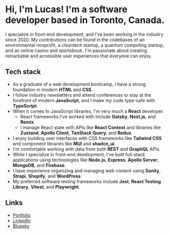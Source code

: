 # Hi, I'm Lucas! I'm a software developer based in Toronto, Canada.

I specialize in front-end development, and I've been working in the industry since 2020. My contributions can be found in the codebases of an environmental nonprofit, a cleantech startup, a quantum computing startup, and an online casino and sportsbook. I'm passionate about creating remarkable and accessible user experiences that everyone can enjoy.

## Tech stack

- As a graduate of a web development bootcamp, I have a strong foundation in modern __HTML__ and __CSS__.
- I follow industry newsletters and attend conferences to stay at the forefront of modern __JavaScript__, and I make my code type-safe with __TypeScript__.
- When it comes to JavaScript libraries, I'm very much a __React__ developer.
  - React frameworks I've worked with include __Gatsby__, __Next.js__, and __Remix__.
  - I manage React state with APIs like __React Context__ and libraries like __Zustand__, __Apollo Client__, __TanStack Query__, and __Redux__.
- I enjoy building user interfaces with CSS frameworks like __Tailwind CSS__ and component libraries like __MUI__ and __shadcn_ui__.
- I'm comfortable working with data from both __REST__ and __GraphQL__ APIs.
- While I specialize in front-end development, I've built full-stack applications using technologies like __Node.js__, __Express__, __Apollo Server__, __MongoDB__, and __Firebase__.
- I have experience organizing and managing web content using __Sanity__, __Strapi__, __Shopify__, and __WordPress__.
- My preferred software testing frameworks include __Jest__, __React Testing Library__, __Vitest__, and __Playwright__.

## Links
- [Portfolio](https://lucassilbernagel.com/)
- [LinkedIn](https://www.linkedin.com/in/lucassilbernagel/)
- [Bluesky](https://bsky.app/profile/lucassilbernagel.com)
